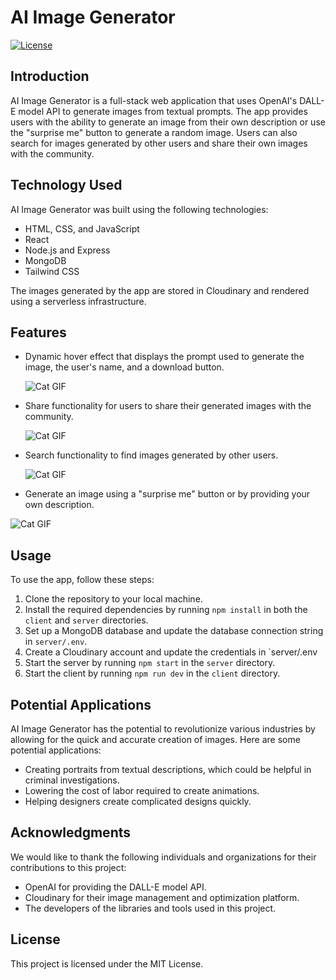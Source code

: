 # AI Image Generator

[![License](https://img.shields.io/badge/License-MIT-blue.svg)](https://opensource.org/licenses/MIT)

## Introduction

AI Image Generator is a full-stack web application that uses OpenAI's DALL-E model API to generate images from textual prompts. The app provides users with the ability to generate an image from their own description or use the "surprise me" button to generate a random image. Users can also search for images generated by other users and share their own images with the community.

## Technology Used

AI Image Generator was built using the following technologies:

- HTML, CSS, and JavaScript
- React
- Node.js and Express
- MongoDB
- Tailwind CSS

The images generated by the app are stored in Cloudinary and rendered using a serverless infrastructure.

## Features

- Dynamic hover effect that displays the prompt used to generate the image, the user's name, and a download button.

    ![Cat GIF](https://drive.google.com/uc?id=1VQULQEhHFYLQTuH1l_chILgIOcROQ5U9)

- Share functionality for users to share their generated images with the community.

    ![Cat GIF](https://drive.google.com/uc?id=19t7BpDJTqvqmDlgcnF-nS32dRbf4SH6H)
    
- Search functionality to find images generated by other users.

  ![Cat GIF](https://drive.google.com/uc?id=1z-3Ub3ewieqNa4RL07oDU3nhY-j_LGnG)
  
- Generate an image using a "surprise me" button or by providing your own description.

 ![Cat GIF](https://drive.google.com/uc?id=1sCub9gwSv9NrsJlgJhOWlA1TgO-yyARP)
 

## Usage

To use the app, follow these steps:

1. Clone the repository to your local machine.
2. Install the required dependencies by running `npm install` in both the `client` and `server` directories.
3. Set up a MongoDB database and update the database connection string in `server/.env`.
4. Create a Cloudinary account and update the credentials in `server/.env
5. Start the server by running `npm start` in the `server` directory.
6. Start the client by running `npm run dev` in the `client` directory.

## Potential Applications

AI Image Generator has the potential to revolutionize various industries by allowing for the quick and accurate creation of images. Here are some potential applications:

- Creating portraits from textual descriptions, which could be helpful in criminal investigations.
- Lowering the cost of labor required to create animations.
- Helping designers create complicated designs quickly.

## Acknowledgments

We would like to thank the following individuals and organizations for their contributions to this project:

- OpenAI for providing the DALL-E model API.
- Cloudinary for their image management and optimization platform.
- The developers of the libraries and tools used in this project.

## License

This project is licensed under the MIT License.
